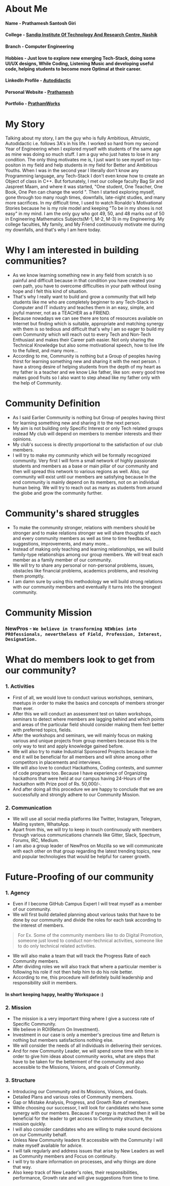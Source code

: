 # About Me

#### Name - Prathamesh Santosh Giri
#### College - [Sandip  Institute Of Technology And Research Centre, Nashik](https://www.sitrc.sandipfoundation.org/)
#### Branch - Computer Engineering
#### Hobbies - Just love to explore new emerging Tech-Stack, doing some UI/UX designs, While Coding, Listening Music and developing useful code, helping students to become more Optimal at their career.
#### LinkedIn Profile - [Autodidactic](https://www.linkedin.com/in/autodidactic/)
#### Personal Website - [Prathamesh](http://prathameshgiri.me/)
#### Portfolio - [PrathamWorks](https://sites.google.com/view/prathamesh-giri/home)


# My Story 
   Talking about my story, I am the guy who is fully Ambitious, Altruistic, Autodidactic i.e. follows 3A's in his life. I worked so hard from my second Year of Engineering when I explored myself with students of the same age as mine was doing so much stuff. I am a guy who just hates to lose in any condition. The only thing motivates me is, I just want to see myself on top-positon in my field and help students in my field for Better and Ambitious Youths.
   When I was in the second year I literally don't know any Programming language, any Tech-Stack I don't even know how to create an Object of class in C++. But fortunately, I met our college faculty Bag Sir and Jaspreet Maam, and where it was started, "One student, One Teacher, One Book, One Pen can change the world ". 
   Then I started exploring myself, gone through too many rough times, downfalls, late-night studies, and many more sacrifices. In my difficult time, I used to watch Ronaldo's Motivational Stories because he is my role model and keeping "To be in my shoes is not easy" in my mind. I am the only guy who got 49, 50, and 48 marks out of 50 in Engineering Mathematics Subjects(M-1, M-2, M-3) in my Engineering.
   My college faculties, My family, and My Friend continuously motivate me during my downfalls, and that's why I am here today.
   
   
# Why I am interested in building communities? 
- As we know learning something new in any field from scratch is so painful and difficult because in that condition you have created your own path, you have to overcome difficulties in your path without losing hope and I felt this kind of situation.
- That's why I really want to build and grow a community that will help students like me who are completely beginner to any Tech-Stack in Computer and IT industry and teaches them in an easy, simple, and joyful manner, not as a TEACHER as a FRIEND.
- Because nowadays we can see there are tons of resources available on Internet but finding which is suitable, appropriate and matching synergy with them is so tedious and difficult that's why I   am so eager to build my own Community which will reach out to every Tech and Non-Tech Enthusiast and makes their Career path easier. Not only sharing the Technical Knowledge but also some motivational speech, how to live life to the fullest, and many more...
- According to me, Community is nothing but a Group of peoples having thirst for learning something new and sharing it with the next person. I have a strong desire of helping students from the depth of my heart as my father is a teacher and we know Like father, like son: every good tree makes good fruits so I also want to step ahead like my father only with the help of Community. 

# Community Definition 
- As I said Earlier Community is nothing but Group of peoples having thirst for learning something new and sharing it to the next person.
- My aim is not building only Specific Interest or only Tech related groups instead My club will depend on members to member interests and their opinions.
- My club's success is directly proportional to the satisfaction of our club members.
- I will try to make my community which will be formally recognized community. Very first I will form a small network of highly passionate students and members as a base or main pillar of our community and then will spread this network to various regions as well. Also, our community will exist until our members are satisfying because In the end community is mainly depend on its members, not on an individual human being. We will try to reach out as many as students from around the globe and grow the community further.

# Community's shared struggles
- To make the community stronger, relations with members should be stronger and to make relations stronger we will share thoughts of each and every community members as well as time to time feedbacks, suggestions, improvements, and many more...
- Instead of making only teaching and learning relationships, we will build family-type relationships among our group members. We will treat each member as a family member of our community.
-  We will try to share any personal or non-personal problems, issues, obstacles like financial problems, academics problems, and resolving them promptly.
-   I am damn sure by using this methodology we will build strong relations with our community members and eventually it turns into the strongest community.   

# Community Mission
### NewPros - ``` We believe in transforming NEWbies into PROfessionals, nevertheless of Field, Profession, Interest, Designation. ```

# What do members look to get from our community?
### 1. Activities
- First of all, we would love to conduct various workshops, seminars, meetups in order to make the basics and concepts of members stronger than ever.
- After this we will conduct an assessment test on taken workshops, seminars to detect where members are lagging behind and which points and areas of the particular field should consider making them feel better with preferred topics, fields.
- After the workshops and seminars, we will mainly focus on making various and unique projects from group members because this is the only way to test and apply knowledge gained before.
- We will also try to make Industrial Sponsored Projects because in the end it will be beneficial for all members and will shine among other competitors in placements and interviews.
- We will also love to conduct Hackathons, Coding contests, and summer of code programs too. Because I have experience of Organizing hackathons that were held at our campus having 24-Hours of the hackathon with Prize pool of Rs. 50,000/-.
-  And after doing all this procedure we are happy to conclude that we are successfully and strongly adhere to our Community Mission.

### 2. Communication
- We will use all social media platforms like Twitter, Instagram, Telegram, Mailing system, WhatsApp.
- Apart from this, we will try to keep in touch continuously with members through various communications channels like Gitter, Slack, Spectrum, Forums, IRC, Medium.
- I am also a group leader of NewPros on Mozilla so we will communicate with each other on that group regarding the latest trending topics, new and popular technologies that would be helpful for career growth.

# Future-Proofing of our community

### 1. Agency
- Even if I become GitHub Campus Expert I will treat myself as a member of our community.
-  We will first build detailed planning about various tasks that have to be done by our community and divide the roles for each task according to the interest of members.
 > For Ex.  Some of the community members like to do Digital Promotion, someone just loved to conduct non-technical activities, someone like to do only technical related activities.  

- We will also make a team that will track the Progress Rate of each Community members.
- After dividing roles we will also track that where a particular member is following his role if not then help him to do his role better.
- According to me, this procedure will definitely build leadership and responsibility skill in members.

#### In short keeping happy, healthy Workspace :)

### 2. Mission
- The mission is a very important thing where I give a success rate of Specific Community.
- We believe in ROI(Return On Investment).
-  Investment in our case is only a member's precious time and Return is nothing but members satisfactions nothing else.
-   We will consider the needs of all individuals in delivering their services.
-  And for new Community Leader, we will spend some time with time in order to give him ideas about community works, what are steps that have to be taken for the betterment of the community and also accessible to the Missions, Visions, and goals of Community.

### 3. Structure
- Introducing our Community and its Missions, Visions, and Goals.
- Detailed Plans and various roles of Community members.
- Gap or Mistake Analysis, Progress, and Growth Rate of members.
- While choosing our successor, I will look for candidates who have some synergy with our members. Because if synergy is matched then it will be beneficial for the leader to get access to Community structure, the mission quickly.
- I will also consider candidates who are willing to make sound decisions on our Community behalf.
- Unless New Community leaders fit accessible with the Community I will make myself available for advice.
- I will talk regularly and address issues that arise by New Leaders as well as Community members and Focus on continuity.
- I will try to share information on processes, and why things are done that way.
- Also keep track of New Leader's roles, their responsibilities, performance, Growth rate and will give suggestions from time to time.
